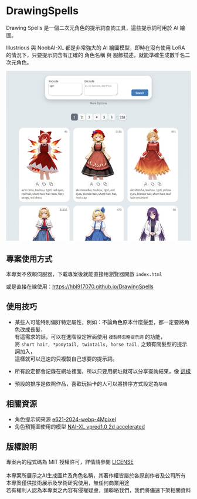 # DrawingSpells

Drawing Spells 是一個二次元角色的提示詞查詢工具，這些提示詞可用於 AI 繪圖。

 Illustrious 與 NoobAI-XL 都是非常強大的 AI 繪圖模型，即時在沒有使用 LoRA 的情況下，只要提示詞含有正確的 角色名稱 與 服飾描述，就能準確生成數千名二次元角色。

![](imgs/demo.jpg)

## 專案使用方式

本專案不依賴伺服器，下載專案後就能直接用瀏覽器開啟 `index.html` 

或是直接在線使用：https://hbl917070.github.io/DrawingSpells

## 使用技巧

- 某些人可能特別偏好特定屬性，例如：不論角色原本什麼髮型，都一定要將角色改成長髮，<br>
有這需求的話，可以在進階設定裡面使用 `複製時忽略提示詞` 的功能，<br>
將 `short hair, *ponytail, twintails, horse tail,` 之類有關髮型的提示詞加入，<br>
這樣就可以迅速的只複製自己想要的提示詞。

- 所有設定都會記錄在網址裡面，所以只要用網址就可以分享查詢結果，像 [這樣](https://hbl917070.github.io/DrawingSpells/?page=1&include=1girl%0Ahonkai%3A+star+rail&exclude=&sort=default&pageSize=50&excludeCount=1&ignorePrompts=1girl%2C)

- 預設的排序是依照作品，喜歡玩抽卡的人可以將排序方式設定為`隨機`

## 相關資源
- 角色提示詞來源 [e621-2024-webp-4Mpixel](https://huggingface.co/datasets/NebulaeWis/e621-2024-webp-4Mpixel)
- 角色預覽圖使用的模型 [NAI-XL vpred1.0 2d accelerated](https://civitai.com/models/1201815?modelVersionId=1870504)

## 版權說明

專案內的程式碼為 MIT 授權許可，詳情請參閱 [LICENSE](LICENSE)
<br><br>
本專案所展示之AI生成圖片及角色名稱，其著作權皆屬於各原創作者及公司所有<br>
本專案僅供技術展示及學術研究使用，無任何商業用途
<br>
若有權利人認為本專案之內容有侵權疑慮，請聯絡我們，我們將儘速下架相關資料